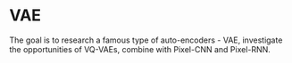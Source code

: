 # VAE
The goal is to research a famous type of auto-encoders - VAE, investigate the opportunities of VQ-VAEs, combine with Pixel-CNN and Pixel-RNN.
